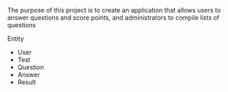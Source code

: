 The purpose of this project is to create an application that allows users to answer questions and score points, and administrators to compile lists of questions

Entity

* User
* Test
* Question
* Answer
* Result
